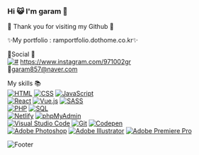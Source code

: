  ### Hi :smiley_cat: I'm garam 👋
:heartbeat: Thank you for visiting my Github :heartbeat:

✨My portfolio : ramportfolio.dothome.co.kr✨

 :love_letter:Social :love_letter: <br><a href="#"><img alt="#" src="https://img.shields.io/badge/Instagram-white.svg?logo=Instagram&logoColor=#E4405F"></a>
https://www.instagram.com/971002gr <br>
:e-mail:garam857@naver.com <br>

My skills :books: <br>
<a href="#"><img alt="HTML" src="https://img.shields.io/badge/HTML-E34F26.svg?logo=html5&logoColor=white"></a>
<a href="#"><img alt="CSS" src="https://img.shields.io/badge/CSS-1572B6.svg?logo=css3&logoColor=white"></a>
<a href="#"><img alt="JavaScript" src="https://img.shields.io/badge/JavaScript-F7DF1E.svg?logo=javascript&logoColor=black"></a><br>
<a href="#"><img alt="React" src="https://img.shields.io/badge/React-black.svg?logo=React&logoColor=#61DAFB"></a>
<a href="#"><img alt="Vue.js" src="https://img.shields.io/badge/Vue.js-black.svg?logo=Vue.js&logoColor=#4FC08D"></a>
<a href="#"><img alt="SASS" src="https://img.shields.io/badge/Sass-hotpink.svg?logo=SASS&logoColor=white"></a><br>
<a href="#"><img alt="PHP" src="https://img.shields.io/badge/PHP-777BB4.svg?logo=php&logoColor=white"></a>
<a href="#"><img alt="SQL" src="https://custom-icon-badges.herokuapp.com/badge/SQL-025E8C.svg?logo=database&logoColor=white"></a> <br>
<a href="#"><img alt="Netlify" src="https://img.shields.io/badge/Netlify-00C7B7?logo=Netlify&logoColor=white"></a>
<a href="#"><img alt="phpMyAdmin" src="https://img.shields.io/badge/phpMyAdmin-6C78AF?logo=phpMyAdmin&logoColor=white"></a><br>
<a href="#"><img alt="Visual Studio Code" src="https://img.shields.io/badge/Visual Studio Code-007ACC?logo=Visual Studio Code&logoColor=white"></a>
<a href="#"><img alt="Git" src="https://img.shields.io/badge/Git-F05033.svg?logo=git&logoColor=white"></a>
<a href="#"><img alt="Codepen" src="https://img.shields.io/badge/Codepen-000000.svg?logo=codepen&logoColor=white"></a> <br>
<a href="#"><img alt="Adobe Photoshop" src="https://img.shields.io/badge/Adobe Photoshop-black.svg?logo=Adobe Photoshop&logoColor=#31A8FF"></a>
<a href="#"><img alt="Adobe Illustrator" src="https://img.shields.io/badge/Adobe Illustrator-black.svg?logo=Adobe Illustrator&logoColor=#FF9A00"></a>
<a href="#"><img alt="Adobe Premiere Pro" src="https://img.shields.io/badge/Adobe Premiere Pro-black.svg?logo=Adobe Premiere Pro&logoColor=#9999FF"></a>
 
 ![Footer](https://capsule-render.vercel.app/api?type=waving&color=auto&height=200&section=footer)
<!--
**kimgarammm/kimgarammm** is a ✨ _special_ ✨ repository because its `README.md` (this file) appears on your GitHub profile.

Here are some ideas to get you started:

- 🔭 I’m currently working on ...
- 🌱 I’m currently learning ...
- 👯 I’m looking to collaborate on ...
- 🤔 I’m looking for help with ...
- 💬 Ask me about ...
- 📫 How to reach me: ...
- 😄 Pronouns: ...
- ⚡ Fun fact: ...
-->
